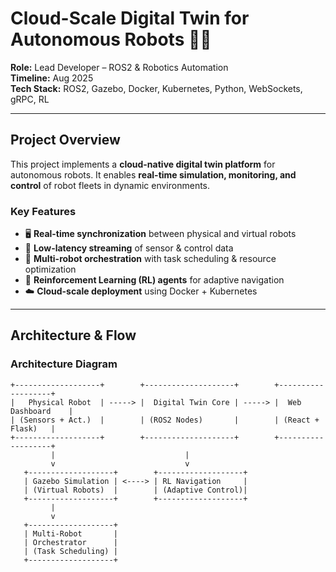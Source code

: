 # Cloud-Scale Digital Twin for Autonomous Robots 🚀🤖

**Role:** Lead Developer – ROS2 & Robotics Automation  
**Timeline:** Aug 2025  
**Tech Stack:** ROS2, Gazebo, Docker, Kubernetes, Python, WebSockets, gRPC, RL  

---

## Project Overview

This project implements a **cloud-native digital twin platform** for autonomous robots. It enables **real-time simulation, monitoring, and control** of robot fleets in dynamic environments.

### Key Features

- 🖥️ **Real-time synchronization** between physical and virtual robots  
- 📡 **Low-latency streaming** of sensor & control data  
- 🤖 **Multi-robot orchestration** with task scheduling & resource optimization  
- 🧠 **Reinforcement Learning (RL) agents** for adaptive navigation  
- ☁️ **Cloud-scale deployment** using Docker + Kubernetes  

---

## Architecture & Flow

### Architecture Diagram

```text
+-------------------+        +--------------------+        +-------------------+
|   Physical Robot  | -----> |  Digital Twin Core | -----> |  Web Dashboard    |
| (Sensors + Act.)  |        | (ROS2 Nodes)       |        | (React + Flask)   |
+-------------------+        +--------------------+        +-------------------+
         |                             |
         v                             v
   +-------------------+        +-------------------+
   | Gazebo Simulation | <----> | RL Navigation     |
   | (Virtual Robots)  |        | (Adaptive Control)|
   +-------------------+        +-------------------+
         |
         v
   +-------------------+
   | Multi-Robot       |
   | Orchestrator      |
   | (Task Scheduling) |
   +-------------------+
